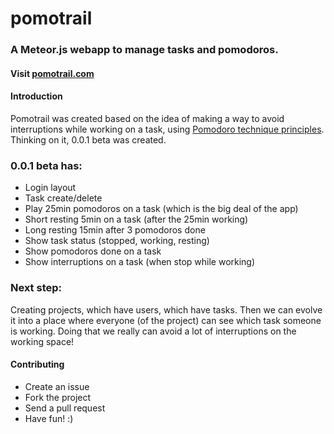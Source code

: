 pomotrail
======

### A Meteor.js webapp to manage tasks and pomodoros.

#### Visit [pomotrail.com](http://pomotrail.com)

#### Introduction

Pomotrail was created based on the idea of making a way to avoid interruptions while working on a task, using [Pomodoro technique principles](http://en.wikipedia.org/wiki/Pomodoro_Technique). Thinking on it, 0.0.1 beta was created.

### 0.0.1 beta has:

- Login layout
- Task create/delete
- Play 25min pomodoros on a task (which is the big deal of the app)
- Short resting 5min on a task (after the 25min working)
- Long resting 15min after 3 pomodoros done
- Show task status (stopped, working, resting)
- Show pomodoros done on a task
- Show interruptions on a task (when stop while working)

### Next step:

Creating projects, which have users, which have tasks. Then we can evolve it into a place where everyone (of the project) can see which task someone is working. Doing that we really can avoid a lot of interruptions on the working space!

#### Contributing

- Create an issue
- Fork the project
- Send a pull request
- Have fun! :)






